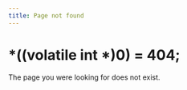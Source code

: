 ```yaml
---
title: Page not found
---
```


# \*((volatile int \*)0) = 404;

The page you were looking for does not exist.
